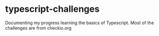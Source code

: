 # typescript-challenges
Documenting my progress learning the basics of Typescript.
Most of the challenges are from checkio.org
